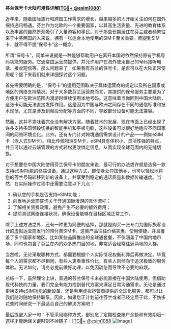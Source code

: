 **芬兰保号卡大陆可用性详解[[TG💪+ @esim1088](https://t.me/s/esim1088)]**

近年来，随着国际旅行和跨国工作需求的增长，越来越多的人开始关注如何在国外保持通讯畅通。芬兰作为北欧的一个重要国家，以其高生活质量、先进的教育体系以及丰富的自然景观吸引了大量游客和移民。对于那些长期居住在芬兰或者频繁往来于中芬两国的人来说，拥有一张适合本地使用的SIM卡至关重要。而提到SIM卡，就不得不提“保号卡”这一概念。

所谓“保号卡”，简单来说就是一种能够帮助用户在离开本国时依然保持原有手机号码功能的服务。它通常由运营商提供，并允许用户在海外使用自己的号码接听电话、接收短信等。那么问题来了：如果我有芬兰的保号卡，是否可以在大陆正常使用呢？接下来我们就来详细探讨这个问题。

首先需要明确的是，“保号卡”的适用范围取决于具体运营商的规定以及所在国家或地区的网络支持情况。对于大多数芬兰运营商而言，其提供的保号服务主要是为了方便用户在欧洲范围内漫游时继续使用本地号码。这意味着当你回到中国大陆后，这张卡可能无法直接发挥作用。这是因为中国与欧洲之间存在不同的通信标准和技术规范，尤其是涉及到频段分配等方面的不同，导致部分设备可能无法兼容。

然而，这并不意味着完全没有解决方案。随着技术的发展，现在市面上已经出现了许多支持多国频段切换的智能手机和平板电脑，这些设备可以很好地适应不同国家间的网络环境变化。此外，还有专门针对跨境通信需求设计的产品——例如eSIM卡（嵌入式SIM卡）。相比传统物理SIM卡，eSIM具有体积小、灵活性强的特点，并且可以通过云端管理的方式轻松更改绑定信息，从而实现全球范围内的无缝切换。

对于想要在中国大陆使用芬兰保号卡的朋友来说，最可行的办法或许就是选择一款支持eSIM功能的终端设备。通过这种方式，即使身处异国他乡，也可以轻松地将您的芬兰号码转移到新的设备上，并享受到稳定的通话质量和数据传输速度。当然，在实际操作过程中还需要注意以下几点：

1. 确认您的手机是否支持eSIM功能；
2. 向当地运营商咨询关于开通国际漫游的具体流程；
3. 了解相关资费政策，避免产生不必要的额外费用；
4. 提前测试网络连接状况，确保设备能够在目标区域正常工作。

除了上述方法之外，还有一种更为简便的选择，那就是购买一张专门为国际旅客设计的虚拟运营商发行的预付费SIM卡。这类产品往往价格实惠、使用便捷，并且覆盖了多个国家和地区。比如某些品牌推出的全球通套餐，不仅涵盖了中国内地市场，同时也包含了芬兰在内的众多热门目的地，非常适合经常往返两地的人群。

当然啦，无论采取哪种方式，都需要根据个人实际情况权衡利弊后再做决定。毕竟每个人的需求都不尽相同，有些人更看重性价比，有些人则倾向于追求极致的服务体验。无论如何，请务必提前做好功课，以免因疏忽而导致不必要的麻烦。

总结一下，虽然理论上讲，普通的芬兰保号卡未必能直接在中国大陆使用，但借助现代科技的力量，我们完全有能力找到替代方案来满足日常沟通需求。无论是通过更换支持eSIM功能的新设备，还是利用虚拟运营商提供的全球化服务，都可以让我们随时随地保持联系。因此，如果您正计划前往芬兰或者已经定居于此，不妨多花些时间研究一下最适合自己的解决方案吧！

最后提醒大家一句：不管采用哪种方式，都别忘了定期检查账户余额和有效期哦～这样才能确保关键时刻不掉链子！[[TG💪+ @esim1088](https://t.me/s/esim1088) ![Image](https://i.postimg.cc/4NQfJmqS/Snipaste-2025-05-13-00-14-12.png)]